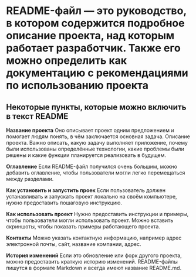# README-файл — это руководство, в котором содержится подробное описание проекта, над которым работает разработчик. Также его можно определить как документацию с рекомендациями по использованию проекта  

## Некоторые пункты, которые можно включить в текст README

**Название проекта** Оно описывает проект одним предложением и помогает людям понять, в чём заключается основная задача.
Описание проекта. Важно описать, какую задачу выполняет приложение, почему были использованы определённые технологии, какие проблемы были решены и какие функции планируется реализовать в будущем.

**Оглавление** Если README-файл получился очень большим, можно добавить оглавление, чтобы пользователи могли легко перемещаться между разделами.

**Как установить и запустить проек** Если пользователь должен устанавливать и запускать проект локально на своём компьютере, нужно предоставить пошаговую инструкцию.

**Как использовать проект** Нужно предоставить инструкции и примеры, чтобы пользователи могли использовать проект. Можно вставить скриншоты, чтобы показать примеры работающего проекта.

**Контакты** Можно указать контактную информацию, например адрес электронной почты, сайт, название компании, адрес.

**История изменений** Если это обновление или форк другого проекта, можно предоставить краткую историю изменений.
README-файлы пишутся в формате Markdown и всегда имеют название README.md.

